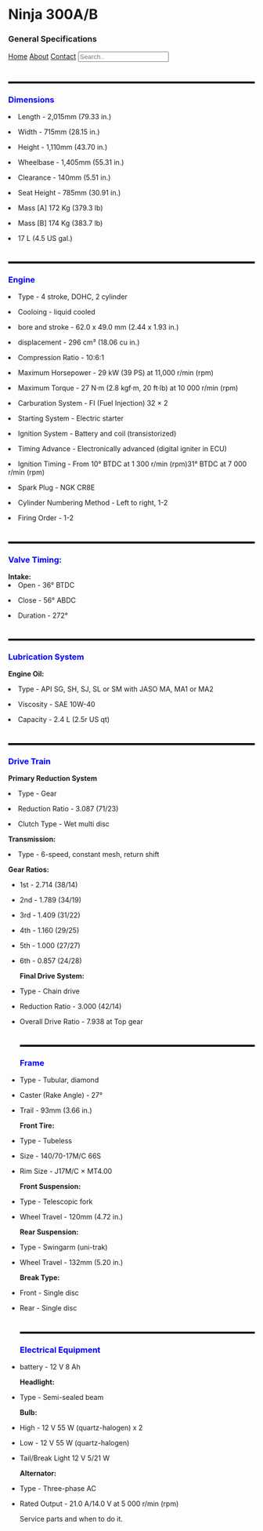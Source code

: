 <html>
<head>
<title>Page Title</title>
</head>
<body>

<h1>Ninja 300A/B </h1>
<h3> General Specifications</h3>
<div class="topnav">
  <a class="active" href="#home">Home</a>
  <a href="#about">About</a>
  <a href="#contact">Contact</a>
  <input type="text" placeholder="Search..">
</div>
<h1 style="border:2px solid black;"></h1>


<h3 style="color:blue;"> Dimensions </h3>
<p> <p>
<li> Length - 2,015mm (79.33 in.)<p>
<li> Width - 715mm (28.15 in.)<p>
<li> Height - 1,110mm (43.70 in.)<p>
<li> Wheelbase - 1,405mm (55.31 in.)<p>
<li> Clearance - 140mm (5.51 in.)<p>
<li> Seat Height - 785mm (30.91 in.)<p>
<li> Mass [A] 172 Kg (379.3 lb)<p>
<li> Mass [B] 174 Kg (383.7 lb)<p>
<li> 17 L (4.5 US gal.)<p>
<h1 style="border:2px solid black;"></h1>

<h3 style="color:blue;"> Engine </h3>
<li> Type - 4 stroke, DOHC, 2 cylinder<p>
<li> Cooloing - liquid cooled<p>
<li> bore and stroke - 62.0 x 49.0 mm (2.44 x 1.93 in.)<p>
<li> displacement - 296 cm³ (18.06 cu in.)<p>
<li> Compression Ratio - 10:6:1<p>
<li> Maximum Horsepower - 29 kW (39 PS) at 11,000 r/min (rpm)<p>
<li> Maximum Torque - 27 N·m (2.8 kgf·m, 20 ft·lb) at 10 000 r/min (rpm)<p>
<li> Carburation System - FI (Fuel Injection) 32 × 2<p>
<li> Starting System - Electric starter<p>
<li> Ignition System - Battery and coil (transistorized)<p>
<li> Timing Advance - Electronically advanced (digital igniter in ECU)<p>
<li> Ignition Timing - From 10° BTDC at 1 300 r/min (rpm)31° BTDC at 7 000 r/min (rpm)<p>
<li> Spark Plug - NGK CR8E<p>
<li> Cylinder Numbering Method - Left to right, 1-2<p>
<li> Firing Order - 1-2<p>
<h1 style="border:2px solid black;"></h1>

<h3 style="color:blue;"> Valve Timing:</h3>
<b> Intake: </b>
<li> Open - 36° BTDC<p>
<li> Close - 56° ABDC<p>
<li> Duration - 272°<p>
<h1 style="border:2px solid black;"></h1>


<h3 style="color:blue;"> Lubrication System </h3>
<b>Engine Oil:</b>
<p>
<li> Type - API SG, SH, SJ, SL or SM with JASO MA, MA1 or MA2<p>
<li> Viscosity - SAE 10W-40<p>
<li> Capacity - 2.4 L (2.5r US qt)
<h1 style="border:2px solid black;"></h1>


<h3 style="color:blue;"> Drive Train</h3>
<p>
<b> Primary Reduction System</b>
<p>
<li> Type - Gear<p>
<li> Reduction Ratio - 3.087 (71/23)<p>
<li> Clutch Type - Wet multi disc<p>

<b> Transmission:</b>
<li> Type - 6-speed, constant mesh, return shift<p>
<b> Gear Ratios:</b>
<ul>
<li> 1st - 2.714 (38/14)<p>
<li> 2nd - 1.789 (34/19)<p>
<li> 3rd - 1.409 (31/22)<p>
<li> 4th - 1.160 (29/25)<p>
<li> 5th - 1.000 (27/27)<p>
<li> 6th - 0.857 (24/28)<p>

<b> Final Drive System:</b>
<li> Type - Chain drive<p>
<li> Reduction Ratio - 3.000 (42/14)<p>
<li> Overall Drive Ratio - 7.938 at Top gear<p>
<h1 style="border:2px solid black;"></h1>


<h3 style="color:blue;"> Frame</h3>
<li> Type - Tubular, diamond<p>
<li> Caster (Rake Angle) - 27°<p>
<li> Trail - 93mm (3.66 in.)<p>
<b>Front Tire:</b>
<li> Type - Tubeless<p>
<li> Size - 140/70-17M/C 66S<p>
<li> Rim Size - J17M/C × MT4.00<p>
<p>
<b> Front Suspension:</b>
<li> Type - Telescopic fork<p>
<li> Wheel Travel - 120mm (4.72 in.)<p>
<p>
<b> Rear Suspension:</b>
<li> Type - Swingarm (uni-trak)<p>
<li> Wheel Travel - 132mm (5.20 in.)<p>
<p>
<b> Break Type:</b>
<li> Front - Single disc<p>
<li> Rear - Single disc<p>
<h1 style="border:2px solid black;"></h1>


<h3 style="color:blue;"> Electrical Equipment</h3>
<li> battery - 12 V 8 Ah<p>
<b> Headlight:</b>
<li> Type - Semi-sealed beam<p>
<b> Bulb:</b>
<li> High - 12 V 55 W (quartz-halogen) x 2<p>
<li> Low - 12 V 55 W (quartz-halogen)<p>
<li> Tail/Break Light 12 V 5/21 W<p>

<p>
<b> Alternator:</b>
<li> Type - Three-phase AC<p>
<li> Rated Output - 21.0 A/14.0 V at 5 000 r/min (rpm)<p>

<p>Service parts and when to do it.</p>


</body>
</html>
